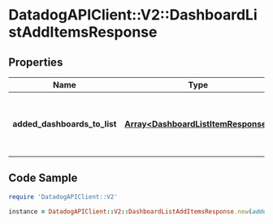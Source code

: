# DatadogAPIClient::V2::DashboardListAddItemsResponse

## Properties

Name | Type | Description | Notes
------------ | ------------- | ------------- | -------------
**added_dashboards_to_list** | [**Array&lt;DashboardListItemResponse&gt;**](DashboardListItemResponse.md) | List of dashboards added to the dashboard list. | [optional] 

## Code Sample

```ruby
require 'DatadogAPIClient::V2'

instance = DatadogAPIClient::V2::DashboardListAddItemsResponse.new(added_dashboards_to_list: null)
```


